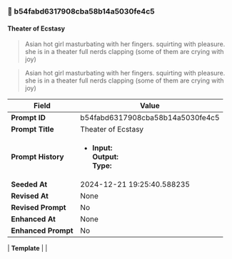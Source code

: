 

### 📜 b54fabd6317908cba58b14a5030fe4c5

#### Theater of Ecstasy

> Asian hot girl masturbating with her fingers. squirting with pleasure. she is in a theater full nerds clapping (some of them are crying with joy) 

> Asian hot girl masturbating with her fingers. squirting with pleasure. she is in a theater full nerds clapping (some of them are crying with joy) 

| Field          | Value                                                                                                                                                                      |
|----------------|----------------------------------------------------------------------------------------------------------------------------------------------------------------------------|
| **Prompt ID**  | b54fabd6317908cba58b14a5030fe4c5                                                                                                                                                            |
| **Prompt Title**  | Theater of Ecstasy                                                                                                                                                            |
| **Prompt History** | <ul><li>**Input:**  <br> **Output:**  <br> **Type:** </li></ul> |
| **Seeded At** | 2024-12-21 19:25:40.588235                                                                                                                                                   |
| **Revised At** | None                                                                                                                                                   |
| **Revised Prompt** | No                                                                                                                                                                      |
| **Enhanced At** | None                                                                                                                                                  |
| **Enhanced Prompt** | No                                                                                                                                                                    |

| **Template**   |                                                                                                                                            |



